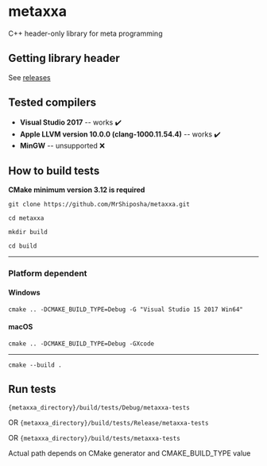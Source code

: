 # metaxxa
C++ header-only library for meta programming

## Getting library header
See [releases](https://github.com/MrShiposha/metaxxa/releases)

## Tested compilers
 * **Visual Studio 2017** -- works ✔️
 * **Apple LLVM version 10.0.0 (clang-1000.11.54.4)** -- works ✔️
 * **MinGW** -- unsupported ❌ 

## How to build tests
**CMake minimum version 3.12 is required**

`git clone https://github.com/MrShiposha/metaxxa.git`

`cd metaxxa`

`mkdir build`

`cd build`

----
### Platform dependent
#### Windows
`cmake .. -DCMAKE_BUILD_TYPE=Debug -G "Visual Studio 15 2017 Win64"`

#### macOS
`cmake .. -DCMAKE_BUILD_TYPE=Debug -GXcode`

----
`cmake --build .`

## Run tests
`{metaxxa_directory}/build/tests/Debug/metaxxa-tests`

OR `{metaxxa_directory}/build/tests/Release/metaxxa-tests`

OR `{metaxxa_directory}/build/tests/metaxxa-tests`

Actual path depends on CMake generator and CMAKE_BUILD_TYPE value
